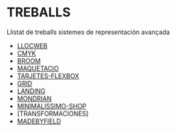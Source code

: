 # TREBALLS
Llistat de treballs sistemes de representación avançada

* [LLOCWEB](https://irenemartinezp.github.io/LLOCWEB/)
* [CMYK](https://irenemartinezp.github.io/CMYK/)
* [BROOM](https://irenemartinezp.github.io/BROOM/)
* [MAQUETACIO](https://irenemartinezp.github.io/maquetacio/)
* [TARJETES-FLEXBOX](https://irenemartinezp.github.io/TARJETES-FLEXBOX/)
* [GRID](https://irenemartinezp.github.io/GRID/)
* [LANDING](https://irenemartinezp.github.io/LANDING/)
* [MONDRIAN](https://irenemartinezp.github.io/MONDRIAN/)
* [MINIMALISSIMO-SHOP](https://irenemartinezp.github.io/MINIMALISSIMO-SHOP/)
* [TRANSFORMACIONES]
* [MADEBYFIELD](https://irenemartinezp.github.io/MADEBYFIELD/) 
